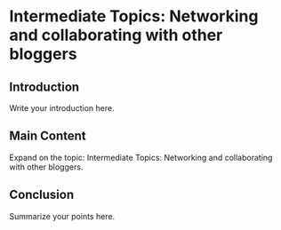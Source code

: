 # Intermediate Topics: Networking and collaborating with other bloggers

## Introduction

Write your introduction here.

## Main Content

Expand on the topic: Intermediate Topics: Networking and collaborating with other bloggers.

## Conclusion

Summarize your points here.